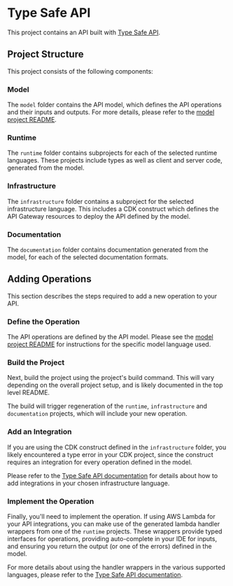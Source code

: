 # Type Safe API

This project contains an API built with [Type Safe API](https://github.com/aws/aws-pdk/tree/mainline/packages/type-safe-api).

## Project Structure

This project consists of the following components:

### Model

The `model` folder contains the API model, which defines the API operations and their inputs and outputs. For more details, please refer to the [model project README](./model/README.md).

### Runtime

The `runtime` folder contains subprojects for each of the selected runtime languages. These projects include types as well as client and server code, generated from the model.

### Infrastructure

The `infrastructure` folder contains a subproject for the selected infrastructure language. This includes a CDK construct which defines the API Gateway resources to deploy the API defined by the model.

### Documentation

The `documentation` folder contains documentation generated from the model, for each of the selected documentation formats.

## Adding Operations

This section describes the steps required to add a new operation to your API.

### Define the Operation

The API operations are defined by the API model. Please see the [model project README](./model/README.md) for instructions for the specific model language used.

### Build the Project

Next, build the project using the project's build command. This will vary depending on the overall project setup, and is likely documented in the top level README.

The build will trigger regeneration of the `runtime`, `infrastructure` and `documentation` projects, which will include your new operation.

### Add an Integration

If you are using the CDK construct defined in the `infrastructure` folder, you likely encountered a type error in your CDK project, since the construct requires an integration for every operation defined in the model.

Please refer to the [Type Safe API documentation](https://github.com/aws/aws-pdk/tree/mainline/packages/type-safe-api) for details about how to add integrations in your chosen infrastructure language.

### Implement the Operation

Finally, you'll need to implement the operation. If using AWS Lambda for your API integrations, you can make use of the generated lambda handler wrappers from one of the `runtime` projects. These wrappers provide typed interfaces for operations, providing auto-complete in your IDE for inputs, and ensuring you return the output (or one of the errors) defined in the model.

For more details about using the handler wrappers in the various supported languages, please refer to the [Type Safe API documentation](https://github.com/aws/aws-pdk/tree/mainline/packages/type-safe-api).
